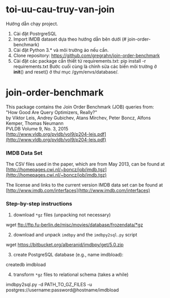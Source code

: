 # toi-uu-cau-truy-van-join
Hướng dẫn chạy project.
1. Cài đặt PostrgreSQL
2. Import IMDB dataset dựa theo hướng dẫn bên dưới (# join-order-benchmark)
3. Cài đặt Python 3.* và môi trường ảo nếu cần.
4. Clone repository: https://github.com/gregrahn/join-order-benchmark
5. Cài đặt các package cần thiết từ requirements.txt: pip install -r requirements.txt
Bước cuối cùng là chỉnh sửa các biến môi trường ở __init__() and reset() ở thư mục /gym/envs/database/. 


# join-order-benchmark

This package contains the Join Order Benchmark (JOB) queries from:  
"How Good Are Query Optimizers, Really?"  
by Viktor Leis, Andrey Gubichev, Atans Mirchev, Peter Boncz, Alfons Kemper, Thomas Neumann  
PVLDB Volume 9, No. 3, 2015  
[http://www.vldb.org/pvldb/vol9/p204-leis.pdf](http://www.vldb.org/pvldb/vol9/p204-leis.pdf)

### IMDB Data Set
The CSV files used in the paper, which are from May 2013, can be found
at [http://homepages.cwi.nl/~boncz/job/imdb.tgz](http://homepages.cwi.nl/~boncz/job/imdb.tgz)

The license and links to the current version IMDB data set can be
found at [http://www.imdb.com/interfaces](http://www.imdb.com/interfaces)

### Step-by-step instructions
1. download `*gz` files (unpacking not necessary)

  wget ftp://ftp.fu-berlin.de/misc/movies/database/frozendata/*gz
  
2. download and unpack `imdbpy` and the `imdbpy2sql.py` script

  wget https://bitbucket.org/alberanid/imdbpy/get/5.0.zip


3. create PostgreSQL database (e.g., name imdbload):

  createdb imdbload

4. transform `*gz` files to relational schema (takes a while)

  imdbpy2sql.py -d PATH_TO_GZ_FILES -u postgres://username:password@hostname/imdbload

